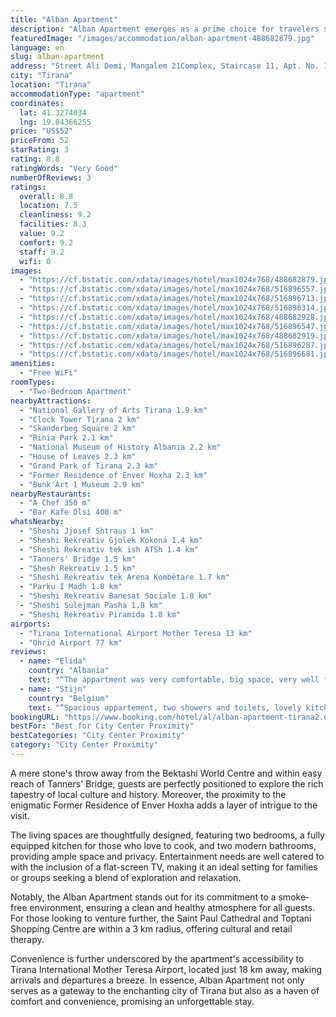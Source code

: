```yaml
---
title: "Alban Apartment"
description: "Alban Apartment emerges as a prime choice for travelers seeking comfort and convenience in the heart of Tirana."
featuredImage: "/images/accommodation/alban-apartment-488682879.jpg"
language: en
slug: alban-apartment
address: "Street Ali Demi, Mangalem 21Complex, Staircase 11, Apt. No. 1163, 1001 Tirana, Albania"
city: "Tirana"
location: "Tirana"
accommodationType: "apartment"
coordinates:
  lat: 41.3274034
  lng: 19.84366255
price: "US$52"
priceFrom: 52
starRating: 3
rating: 8.8
ratingWords: "Very Good"
numberOfReviews: 3
ratings:
  overall: 8.8
  location: 7.5
  cleanliness: 9.2
  facilities: 8.3
  value: 9.2
  comfort: 9.2
  staff: 9.2
  wifi: 0
images:
  - "https://cf.bstatic.com/xdata/images/hotel/max1024x768/488682879.jpg?k=f429c27a2cc825b256831581b646fe1da2ada6a84c7a8e054d463ca5be410f11&o=&hp=1"
  - "https://cf.bstatic.com/xdata/images/hotel/max1024x768/516896557.jpg?k=9a9184437ed712b01ce114ad51adc76a2b49f175d050a090e3ff9c5098f9025c&o=&hp=1"
  - "https://cf.bstatic.com/xdata/images/hotel/max1024x768/516896713.jpg?k=6505b08a885145faf26923b9a427032b9346b6d7607ea45a9df4983475610719&o=&hp=1"
  - "https://cf.bstatic.com/xdata/images/hotel/max1024x768/516896314.jpg?k=4fe4717c210a3ed4333a1eab61aa043867c27c1ae5502cd59f980db33165acd7&o=&hp=1"
  - "https://cf.bstatic.com/xdata/images/hotel/max1024x768/488682928.jpg?k=65d6f851dda7e03fa2be9e15750349bb4a2e12d070995c18c164d37148d3d63c&o=&hp=1"
  - "https://cf.bstatic.com/xdata/images/hotel/max1024x768/516896547.jpg?k=f525d15f51532d3066e386e787a8a513e309064b7069db1df6c4d80f42561e7e&o=&hp=1"
  - "https://cf.bstatic.com/xdata/images/hotel/max1024x768/488682919.jpg?k=66781529a1499f05aaafd946c57714ac8297b21e91187c37374a71edd6445098&o=&hp=1"
  - "https://cf.bstatic.com/xdata/images/hotel/max1024x768/516896287.jpg?k=5e872205fbbcf8450f1057444262208dc3bd80de4c70278bba9fe593bf7e0dc1&o=&hp=1"
  - "https://cf.bstatic.com/xdata/images/hotel/max1024x768/516896681.jpg?k=b5273a78dae81da8a4deffe70d4273ada3dea9a66b230bdb986185fbba01a9fc&o=&hp=1"
amenities:
  - "Free WiFi"
roomTypes:
  - "Two-Bedroom Apartment"
nearbyAttractions:
  - "National Gallery of Arts Tirana 1.9 km"
  - "Clock Tower Tirana 2 km"
  - "Skanderbeg Square 2 km"
  - "Rinia Park 2.1 km"
  - "National Museum of History Albania 2.2 km"
  - "House of Leaves 2.3 km"
  - "Grand Park of Tirana 2.3 km"
  - "Former Residence of Enver Hoxha 2.3 km"
  - "Bunk'Art 1 Museum 2.9 km"
nearbyRestaurants:
  - "A Chef 350 m"
  - "Bar Kafe Olsi 400 m"
whatsNearby:
  - "Sheshi Jjosef Shtraus 1 km"
  - "Sheshi Rekreativ Gjolek Kokona 1.4 km"
  - "Sheshi Rekreativ tek ish ATSh 1.4 km"
  - "Tanners' Bridge 1.5 km"
  - "Shesh Rekreativ 1.5 km"
  - "Sheshi Rekreativ tek Arena Kombëtare 1.7 km"
  - "Parku I Madh 1.8 km"
  - "Sheshi Rekreativ Banesat Sociale 1.8 km"
  - "Sheshi Sulejman Pasha 1.8 km"
  - "Sheshi Rekreativ Piramida 1.8 km"
airports:
  - "Tirana International Airport Mother Teresa 13 km"
  - "Ohrid Airport 77 km"
reviews:
  - name: "Elida"
    country: "Albania"
    text: "“The appartment was very comfortable, big space, very well furnished.”"
  - name: "Stijn"
    country: "Belgium"
    text: "“Spacious appartement, two showers and toilets, lovely kitchen, nice balcony and a very friendly host.”"
bookingURL: "https://www.booking.com/hotel/al/alban-apartment-tirana2.en-gb.html?aid=8035640"
bestFor: "Best for City Center Proximity"
bestCategories: "City Center Proximity"
category: "City Center Proximity"
---
```


A mere stone's throw away from the Bektashi World Centre and within easy reach of Tanners' Bridge, guests are perfectly positioned to explore the rich tapestry of local culture and history. Moreover, the proximity to the enigmatic Former Residence of Enver Hoxha adds a layer of intrigue to the visit. 

The living spaces are thoughtfully designed, featuring two bedrooms, a fully equipped kitchen for those who love to cook, and two modern bathrooms, providing ample space and privacy. Entertainment needs are well catered to with the inclusion of a flat-screen TV, making it an ideal setting for families or groups seeking a blend of exploration and relaxation.

Notably, the Alban Apartment stands out for its commitment to a smoke-free environment, ensuring a clean and healthy atmosphere for all guests. For those looking to venture further, the Saint Paul Cathedral and Toptani Shopping Centre are within a 3 km radius, offering cultural and retail therapy. 

Convenience is further underscored by the apartment's accessibility to Tirana International Mother Teresa Airport, located just 18 km away, making arrivals and departures a breeze. In essence, Alban Apartment not only serves as a gateway to the enchanting city of Tirana but also as a haven of comfort and convenience, promising an unforgettable stay.